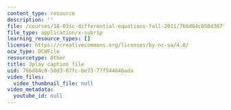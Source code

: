 ```yaml
---
content_type: resource
description: ''
file: /courses/18-03sc-differential-equations-fall-2011/766d84c050d307fcbe7377f544646ada_d521hz0sGtE.srt
file_type: application/x-subrip
learning_resource_types: []
license: https://creativecommons.org/licenses/by-nc-sa/4.0/
ocw_type: OCWFile
resourcetype: Other
title: 3play caption file
uid: 766d84c0-50d3-07fc-be73-77f544646ada
video_files:
  video_thumbnail_file: null
video_metadata:
  youtube_id: null
---
```


